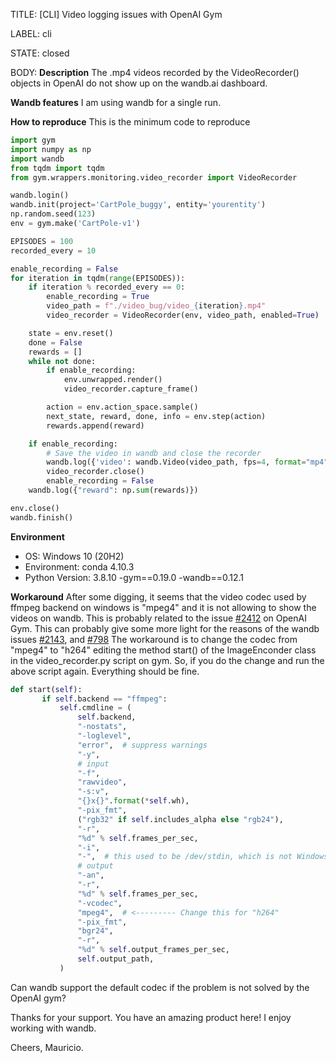 TITLE:
[CLI] Video logging issues with OpenAI Gym

LABEL:
cli

STATE:
closed

BODY:
**Description**
The .mp4 videos recorded by the VideoRecorder() objects in OpenAI do not show up on the wandb.ai dashboard.

**Wandb features**
I am using wandb for a single run.

**How to reproduce**
This is the minimum code to reproduce
```python
import gym
import numpy as np
import wandb
from tqdm import tqdm
from gym.wrappers.monitoring.video_recorder import VideoRecorder

wandb.login()
wandb.init(project='CartPole_buggy', entity='yourentity')
np.random.seed(123)
env = gym.make('CartPole-v1')

EPISODES = 100
recorded_every = 10

enable_recording = False
for iteration in tqdm(range(EPISODES)):
    if iteration % recorded_every == 0:
        enable_recording = True
        video_path = f"./video_bug/video_{iteration}.mp4"
        video_recorder = VideoRecorder(env, video_path, enabled=True)

    state = env.reset()
    done = False
    rewards = []
    while not done:
        if enable_recording:
            env.unwrapped.render()
            video_recorder.capture_frame()

        action = env.action_space.sample()
        next_state, reward, done, info = env.step(action)
        rewards.append(reward)

    if enable_recording:
        # Save the video in wandb and close the recorder
        wandb.log({'video': wandb.Video(video_path, fps=4, format="mp4")}, commit=False)
        video_recorder.close()
        enable_recording = False
    wandb.log({"reward": np.sum(rewards)})

env.close()
wandb.finish()
```

**Environment**
- OS: Windows 10 (20H2)
- Environment: conda 4.10.3
- Python Version: 3.8.10
-gym==0.19.0
-wandb==0.12.1

**Workaround**
After some digging, it seems that the video codec used by ffmpeg backend on windows is "mpeg4" and it is not allowing to show the videos on wandb. This is probably related to the issue [#2412](https://github.com/openai/gym/issues/2412) on OpenAI Gym.
This can probably give some more light for the reasons of the wandb issues [#2143](https://github.com/wandb/client/issues/2143), and [#798](https://github.com/wandb/client/issues/798)
The workaround is to change the codec from "mpeg4" to "h264" editing the method start() of the ImageEnconder class in the video_recorder.py script on gym.
So, if you do the change and run the above script again. Everything should be fine.

 ```python
def start(self):
        if self.backend == "ffmpeg":
            self.cmdline = (
                self.backend,
                "-nostats",
                "-loglevel",
                "error",  # suppress warnings
                "-y",
                # input
                "-f",
                "rawvideo",
                "-s:v",
                "{}x{}".format(*self.wh),
                "-pix_fmt",
                ("rgb32" if self.includes_alpha else "rgb24"),
                "-r",
                "%d" % self.frames_per_sec,
                "-i",
                "-",  # this used to be /dev/stdin, which is not Windows-friendly
                # output
                "-an",
                "-r",
                "%d" % self.frames_per_sec,
                "-vcodec",
                "mpeg4",  # <--------- Change this for "h264"
                "-pix_fmt",
                "bgr24",
                "-r",
                "%d" % self.output_frames_per_sec,
                self.output_path,
            )
```
Can wandb support the default codec if the problem is not solved by the OpenAI gym?

Thanks for your support. You have an amazing product here! I enjoy working with wandb.

Cheers,
Mauricio.




